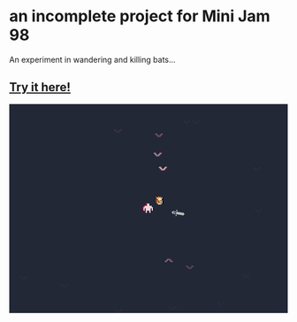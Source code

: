 # an incomplete project for Mini Jam 98
An experiment in wandering and killing bats...

[Try it here!](https://mirror12k.github.io/nlo-empty-jam/packed.html)
---
![screenshot](https://raw.githubusercontent.com/mirror12k/nlo-empty-jam/master/screenshot.png)


